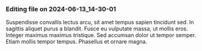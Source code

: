 

### Editing file on 2024-06-13_14-30-01

Suspendisse convallis lectus arcu, sit amet tempus sapien tincidunt sed. In sagittis aliquet purus a blandit. Fusce eu vulputate massa, ut mollis eros. Integer maximus maximus tristique. Sed accumsan dolor ut tempor semper. Etiam mollis tempor tempus. Phasellus et ornare magna.


